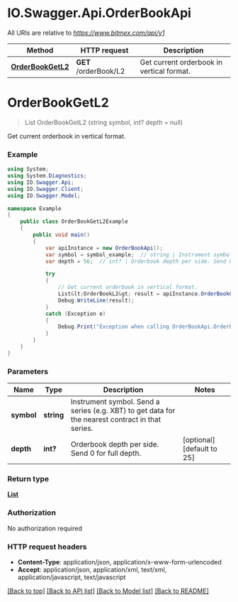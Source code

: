 # IO.Swagger.Api.OrderBookApi

All URIs are relative to *https://www.bitmex.com/api/v1*

Method | HTTP request | Description
------------- | ------------- | -------------
[**OrderBookGetL2**](OrderBookApi.md#orderbookgetl2) | **GET** /orderBook/L2 | Get current orderbook in vertical format.


<a name="orderbookgetl2"></a>
# **OrderBookGetL2**
> List<OrderBookL2> OrderBookGetL2 (string symbol, int? depth = null)

Get current orderbook in vertical format.

### Example
```csharp
using System;
using System.Diagnostics;
using IO.Swagger.Api;
using IO.Swagger.Client;
using IO.Swagger.Model;

namespace Example
{
    public class OrderBookGetL2Example
    {
        public void main()
        {
            var apiInstance = new OrderBookApi();
            var symbol = symbol_example;  // string | Instrument symbol. Send a series (e.g. XBT) to get data for the nearest contract in that series.
            var depth = 56;  // int? | Orderbook depth per side. Send 0 for full depth. (optional)  (default to 25)

            try
            {
                // Get current orderbook in vertical format.
                List&lt;OrderBookL2&gt; result = apiInstance.OrderBookGetL2(symbol, depth);
                Debug.WriteLine(result);
            }
            catch (Exception e)
            {
                Debug.Print("Exception when calling OrderBookApi.OrderBookGetL2: " + e.Message );
            }
        }
    }
}
```

### Parameters

Name | Type | Description  | Notes
------------- | ------------- | ------------- | -------------
 **symbol** | **string**| Instrument symbol. Send a series (e.g. XBT) to get data for the nearest contract in that series. | 
 **depth** | **int?**| Orderbook depth per side. Send 0 for full depth. | [optional] [default to 25]

### Return type

[**List<OrderBookL2>**](OrderBookL2.md)

### Authorization

No authorization required

### HTTP request headers

 - **Content-Type**: application/json, application/x-www-form-urlencoded
 - **Accept**: application/json, application/xml, text/xml, application/javascript, text/javascript

[[Back to top]](#) [[Back to API list]](../README.md#documentation-for-api-endpoints) [[Back to Model list]](../README.md#documentation-for-models) [[Back to README]](../README.md)

